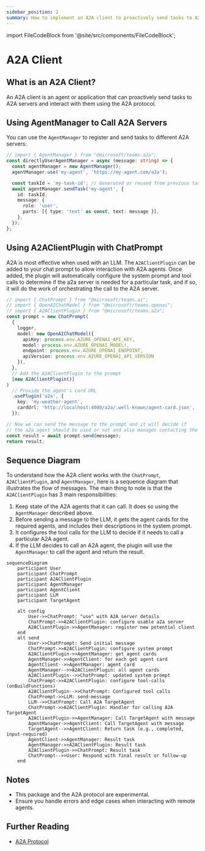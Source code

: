 ```yaml
---
sidebar_position: 2
summary: How to implement an A2A client to proactively send tasks to A2A servers using the AgentManager.
---
```


import FileCodeBlock from '@site/src/components/FileCodeBlock';

# A2A Client

## What is an A2A Client?

An A2A client is an agent or application that can proactively send tasks to A2A servers and interact with them using the A2A protocol.

## Using AgentManager to Call A2A Servers

You can use the `AgentManager` to register and send tasks to different A2A servers:

```ts
// import { AgentManager } from "@microsoft/teams.a2a";
const directlyUserAgentManager = async (message: string) => {
  const agentManager = new AgentManager();
  agentManager.use('my-agent', 'https://my-agent.com/a2a');

  const taskId = 'my-task-id'; // Generated or reused from previous task
  await agentManager.sendTask('my-agent', {
    id: taskId,
    message: {
      role: 'user',
      parts: [{ type: 'text' as const, text: message }],
    },
  });
};
```

## Using A2AClientPlugin with ChatPrompt

A2A is most effective when used with an LLM. The `A2AClientPlugin` can be added to your chat prompt to allow interaction with A2A agents. Once added, the plugin will automatically configure the system prompt and tool calls to determine if the a2a server is needed for a particular task, and if so, it will do the work of orchestrating the call to the A2A server.

```ts
// import { ChatPrompt } from "@microsoft/teams.ai";
// import { OpenAIChatModel } from "@microsoft/teams.openai";
// import { A2AClientPlugin } from "@microsoft/teams.a2a";
const prompt = new ChatPrompt(
  {
    logger,
    model: new OpenAIChatModel({
      apiKey: process.env.AZURE_OPENAI_API_KEY,
      model: process.env.AZURE_OPENAI_MODEL!,
      endpoint: process.env.AZURE_OPENAI_ENDPOINT,
      apiVersion: process.env.AZURE_OPENAI_API_VERSION
    }),
  },
  // Add the A2AClientPlugin to the prompt
  [new A2AClientPlugin()]
)
  // Provide the agent's card URL
  .usePlugin('a2a', {
    key: 'my-weather-agent',
    cardUrl: 'http://localhost:4000/a2a/.well-known/agent-card.json',
  });
```
```ts
// Now we can send the message to the prompt and it will decide if
// the a2a agent should be used or not and also manages contacting the agent
const result = await prompt.send(message);
return result;
```



## Sequence Diagram

To understand how the A2A client works with the `ChatPrompt`, `A2AClientPlugin`, and `AgentManager`, here is a sequence diagram that illustrates the flow of messages. The main thing to note is that the `A2AClientPlugin` has 3 main responsibilities:
1. Keep state of the A2A agents that it can call. It does so using the `AgentManager` described above.
2. Before sending a message to the LLM, it gets the agent cards for the required agents, and includes their descriptions in the system prompt.
3. It configures the tool calls for the LLM to decide if it needs to call a particular A2A agent.
4. If the LLM decides to call an A2A agent, the plugin will use the `AgentManager` to call the agent and return the result.

```mermaid
sequenceDiagram
    participant User
    participant ChatPrompt
    participant A2AClientPlugin
    participant AgentManager
    participant AgentClient
    participant LLM
    participant TargetAgent

    alt config
        User->>ChatPrompt: "use" with A2A server details
        ChatPrompt->>A2AClientPlugin: configure usable a2a server
        A2AClientPlugin->>AgentManager: register new potential client
    end
    alt send
        User->>ChatPrompt: Send initial message
        ChatPrompt->>A2AClientPlugin: configure system prompt
        A2AClientPlugin->>AgentManager: get agent cards
        AgentManager->>AgentClient: for each get agent card
        AgentClient-->>AgentManager: agent card
        AgentManager-->>A2AClientPlugin: all agent cards
        A2AClientPlugin-->>ChatPrompt: updated system prompt
        ChatPrompt->>A2AClientPlugin: configure tool-calls (onBuildFunctions)
        A2AClientPlugin-->>ChatPrompt: Configured tool calls
        ChatPrompt->>LLM: send-message
        LLM-->>ChatPrompt: Call A2A TargetAgent
        ChatPrompt->>A2AClientPlugin: Handler for calling A2A TargetAgent
        A2AClientPlugin->>AgentManager: Call TargetAgent with message
        AgentManager->>AgentClient: Call TargetAgent with message
        TargetAgent-->>AgentClient: Return task (e.g., completed, input-required)
        AgentClient->>AgentManager: Result task
        AgentManager->>A2AClientPlugin: Result task
        A2AClientPlugin->>ChatPrompt: Result task
        ChatPrompt-->>User: Respond with final result or follow-up
    end
```

## Notes

-   This package and the A2A protocol are experimental.
-   Ensure you handle errors and edge cases when interacting with remote agents.

## Further Reading

-   [A2A Protocol](https://google.github.io/A2A) 
